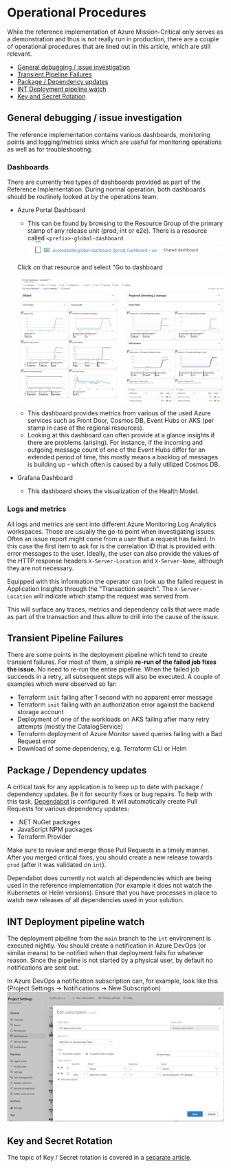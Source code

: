 # Operational Procedures

While the reference implementation of Azure Mission-Critical only serves as a demonstration and thus is not really run in production, there are a couple of operational procedures that are lined out in this article, which are still relevant.

- [General debugging / issue investigation](#general-debugging--issue-investigation)
- [Transient Pipeline Failures](#transient-pipeline-failures)
- [Package / Dependency updates](#package--dependency-updates)
- [INT Deployment pipeline watch](#int-deployment-pipeline-watch)
- [Key and Secret Rotation](#key-and-secret-rotation)


## General debugging / issue investigation

The reference implementation contains various dashboards, monitoring points and logging/metrics sinks which are useful for monitoring operations as well as for troubleshooting.

### Dashboards

There are currently two types of dashboards provided as part of the Reference Implementation. During normal operation, both dashboards should be routinely looked at by the operations team.

- Azure Portal Dashboard
  - This can be found by browsing to the Resource Group of the primary stamp of any release unit (prod, int or e2e). There is a resource called `<prefix>-global-dashboard`
  ![dashboard in resource group](/docs/media/dashboard_in_resource_group.png)
  
  Click on that resource and select "Go to dashboard

  ![azure portal dashboard](/docs/media/azure_portal_dashboard.png)
  - This dashboard provides metrics from various of the used Azure services such as Front Door, Cosmos DB, Event Hubs or AKS (per stamp in case of the regional resources).
  - Looking at this dashboard can often provide at a glance insights if there are problems (arising). For instance, if the incoming and outgoing message count of one of the Event Hubs differ for an extended period of time, this mostly means a backlog of messages is building up - which often is caused by a fully utilized Cosmos DB.

- Grafana Dashboard
  - This dashboard shows the visualization of the Health Model.

### Logs and metrics

All logs and metrics are sent into different Azure Monitoring Log Analytics workspaces. Those are usually the go-to point when investigating issues. Often an issue report might come from a user that a request has failed. In this case the first item to ask for is the correlation ID that is provided with error messages to the user. Ideally, the user can also provide the values of the HTTP response headers `X-Server-Location` and `X-Server-Name`, although they are not necessary.

Equipped with this information the operator can look up the failed request in Application Insights through the "Transaction search". The `X-Server-Location` will indicate which stamp the request was served from.

This will surface any traces, metrics and dependency calls that were made as part of the transaction and thus allow to drill into the cause of the issue.

## Transient Pipeline Failures

There are some points in the deployment pipeline which tend to create transient failures. For most of them, a simple **re-run of the failed job fixes the issue.** No need to re-run the entire pipeline. When the failed job succeeds in a retry, all subsequent steps will also be executed.
A couple of examples which were observed so far:

- Terraform `init` failing after 1 second with no apparent error message
- Terraform `init` failing with an authorization error against the backend storage account
- Deployment of one of the workloads on AKS failing after many retry attempts (mostly the CatalogService)
- Terraform deployment of Azure Monitor saved queries failing with a Bad Request error
- Download of some dependency, e.g. Terraform CLI or Helm

## Package / Dependency updates

A critical task for any application is to keep up to date with package / dependency updates. Be it for security fixes or bug repairs. To help with this task, [Dependabot](https://github.blog/2020-06-01-keep-all-your-packages-up-to-date-with-dependabot/) is configured. It will automatically create Pull Requests for various dependency updates:

- .NET NuGet packages
- JavaScript NPM packages
- Terraform Provider

Make sure to review and merge those Pull Requests in a timely manner. After you merged critical fixes, you should create a new release towards `prod` (after it was validated on `int`).

Dependabot does currently not watch all dependencies which are being used in the reference implementation (for example it does not watch the Kubernetes or Helm versions). Ensure that you have processes in place to watch new releases of all dependencies used in your solution.

## INT Deployment pipeline watch

The deployment pipeline from the `main` branch to the `int` environment is executed nightly. You should create a notification in Azure DevOps (or similar means) to be notified when that deployment fails for whatever reason. Since the pipeline is not started by a physical user, by default no notifications are sent out.

In Azure DevOps a notification subscription can, for example, look like this (Project Settings -> Notifications -> New Subscription)
![build fail notification](/docs/media/deployment_pipeline_failed_notification.png)

## Key and Secret Rotation

The topic of Key / Secret rotation is covered in a [separate article](./OpProcedures-KeyRotation.md).